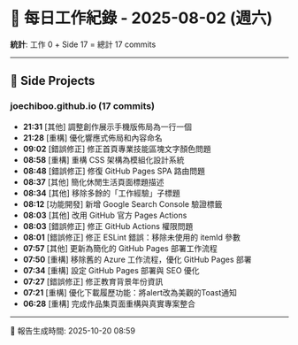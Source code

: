 # 📅 每日工作紀錄 - 2025-08-02 (週六)

**統計**: 工作 0 + Side 17 = 總計 17 commits

---

## 🎨 Side Projects

### joechiboo.github.io (17 commits)

- **21:31** [其他] 調整創作展示手機版佈局為一行一個
- **21:28** [重構] 優化響應式佈局和內容命名
- **09:02** [錯誤修正] 修正首頁專業技能區塊文字顏色問題
- **08:58** [重構] 重構 CSS 架構為模組化設計系統
- **08:48** [錯誤修正] 修復 GitHub Pages SPA 路由問題
- **08:37** [其他] 簡化休閒生活頁面標題描述
- **08:34** [其他] 移除多餘的「工作經驗」子標題
- **08:12** [功能開發] 新增 Google Search Console 驗證標籤
- **08:03** [其他] 改用 GitHub 官方 Pages Actions
- **08:03** [錯誤修正] 修正 GitHub Actions 權限問題
- **08:01** [錯誤修正] 修正 ESLint 錯誤：移除未使用的 itemId 參數
- **07:57** [其他] 更新為簡化的 GitHub Pages 部署工作流程
- **07:50** [重構] 移除舊的 Azure 工作流程，優化 GitHub Pages 部署
- **07:34** [重構] 設定 GitHub Pages 部署與 SEO 優化
- **07:27** [錯誤修正] 修正教育背景年份資訊
- **07:21** [重構] 優化下載履歷功能：將alert改為美觀的Toast通知
- **06:28** [重構] 完成作品集頁面重構與真實專案整合

---

📅 報告生成時間: 2025-10-20 08:59
